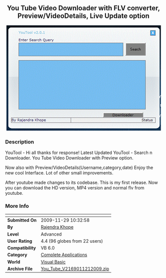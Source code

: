 ﻿<div align="center">

## You Tube Video Downloader with FLV converter,  Preview/VideoDetails, Live Update option

<img src="PIC2009121135551914.GIF">
</div>

### Description

YouTool - Hi all thanks for response! Latest Updated YouTool - Search n Downloader. You Tube Video Downloader with Preview option.

Now also with Preview/VideoDetails(Username,category,date) Enjoy the new cool Interface. Lot of other small improvements.

After youtube made changes to its codebase. This is my first release. Now you can download the HD version, MP4 version and normal flv from youtube.
 
### More Info
 


<span>             |<span>
---                |---
**Submitted On**   |2009-11-29 10:32:58
**By**             |[Rajendra Khope](https://github.com/Planet-Source-Code/PSCIndex/blob/master/ByAuthor/rajendra-khope.md)
**Level**          |Advanced
**User Rating**    |4.4 (96 globes from 22 users)
**Compatibility**  |VB 6\.0
**Category**       |[Complete Applications](https://github.com/Planet-Source-Code/PSCIndex/blob/master/ByCategory/complete-applications__1-27.md)
**World**          |[Visual Basic](https://github.com/Planet-Source-Code/PSCIndex/blob/master/ByWorld/visual-basic.md)
**Archive File**   |[You\_Tube\_V2169011212009\.zip](https://github.com/Planet-Source-Code/rajendra-khope-you-tube-video-downloader-with-flv-converter-preview-videodetails-live-upda__1-71502/archive/master.zip)








